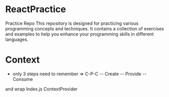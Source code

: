 # ReactPractice

Practice Repo
This repository is designed for practicing various programming concepts and techniques. It contains a collection of exercises and examples to help you enhance your programming skills in different languages.

# Context

- only 3 steps need to remember => C-P-C
  -- Create
  -- Provide
  -- Consume

and wrap Index.js ContextProvider
